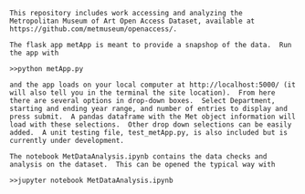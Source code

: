     This repository includes work accessing and analyzing the  Metropolitan Museum of Art Open Access Dataset, available at https://github.com/metmuseum/openaccess/.
    
    The flask app metApp is meant to provide a snapshop of the data.  Run the app with

    >>python metApp.py

    and the app loads on your local computer at http://localhost:5000/ (it will also tell you in the terminal the site location).  From here there are several options in drop-down boxes.  Select Department, starting and ending year range, and number of entries to display and press submit.  A pandas dataframe with the Met object information will load with these selections.  Other drop down selections can be easily added.  A unit testing file, test_metApp.py, is also included but is currently under development.

    The notebook MetDataAnalysis.ipynb contains the data checks and analysis on the dataset.  This can be opened the typical way with

    >>jupyter notebook MetDataAnalysis.ipynb